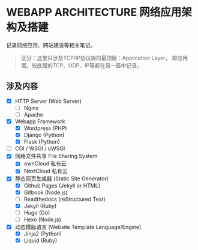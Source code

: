 # WEBAPP ARCHITECTURE 网络应用架构及搭建
记录网络应用、网站建设等相关笔记。

> 区分：这里只涉及TCP/IP协议族的最顶层：Application Layer， 即应用层。较底层的TCP、UDP、IP等都在另一篇中记录。

## 涉及内容
- [x] HTTP Server (Web Server)
    - [ ] Nginx
    - [ ] Apache
- [x] Webapp Framework
    - [x] Wordpress (PHP)
    - [x] Django (Python)
    - [x] Flask (Python)
- [ ] CGI / WSGI / uWSGI
- [x] 网络文件共享 File Sharing System
    - [x] ownCloud 私有云
    - [x] NextCloud 私有云
- [x] 静态网页生成器 (Static Site Generator)
    - [x] Github Pages (Jekyll or HTML)
    - [x] Gitbook (Node.js)
    - [ ] Readthedocs (reStructured Text)
    - [x] Jekyll (Ruby)
    - [ ] Hugo (Go)
    - [ ] Hexo (Node.js)
- [x] 动态模版语言 (Website Template Language/Engine)
    - [x] Jinja2 (Python)
    - [x] Liquid (Ruby)
